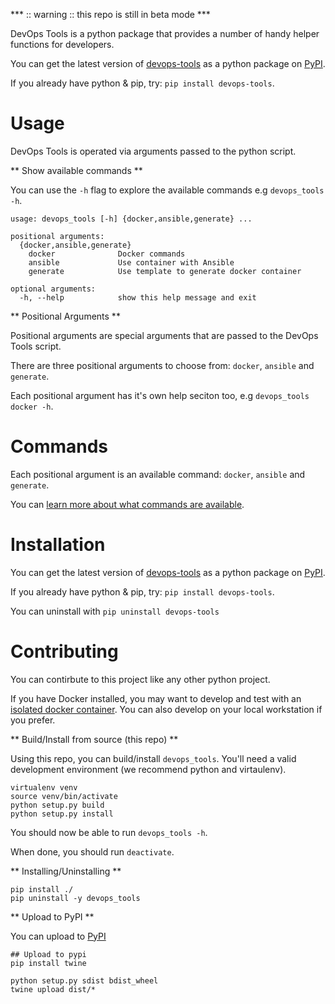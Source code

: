 *** :: warning :: this repo is still in beta mode ***

DevOps Tools is a python package that provides a number of handy helper functions for developers.

You can get the latest version of [devops-tools](https://pypi.python.org/pypi/devops-tools/) as a python package on [PyPI](https://pypi.python.org/pypi).

If you already have python & pip, try: `pip install devops-tools`.

# Usage

DevOps Tools is operated via arguments passed to the python script.

** Show available commands **

You can use the `-h` flag to explore the available commands e.g `devops_tools -h`.

```
usage: devops_tools [-h] {docker,ansible,generate} ...

positional arguments:
  {docker,ansible,generate}
    docker              Docker commands
    ansible             Use container with Ansible
    generate            Use template to generate docker container

optional arguments:
  -h, --help            show this help message and exit
```

** Positional Arguments **

Positional arguments are special arguments that are passed to the DevOps Tools script.

There are three positional arguments to choose from: `docker`, `ansible` and `generate`.

Each positional argument has it's own help seciton too, e.g `devops_tools docker -h`.

# Commands

Each positional argument is an available command: `docker`, `ansible` and `generate`.

You can [learn more about what commands are available](docs/commands.md).

# Installation

You can get the latest version of [devops-tools](https://pypi.python.org/pypi/devops-tools/) as a python package on [PyPI](https://pypi.python.org/pypi).

If you already have python & pip, try: `pip install devops-tools`.

You can uninstall with `pip uninstall devops-tools`

# Contributing

You can contirbute to this project like any other python project.

If you have Docker installed, you may want to develop and test with an [isolated docker container](docs/docker.md). You can also develop on your local workstation if you prefer.

** Build/Install from source (this repo) **

Using this repo, you can build/install `devops_tools`. You'll need a valid development environment (we recommend python and virtaulenv).

```
virtualenv venv
source venv/bin/activate
python setup.py build
python setup.py install
```

You should now be able to run `devops_tools -h`.

When done, you should run `deactivate`.

** Installing/Uninstalling **

```
pip install ./
pip uninstall -y devops_tools
```

** Upload to PyPI **

You can upload to [PyPI](https://pypi.python.org/pypi)
```
## Upload to pypi
pip install twine

python setup.py sdist bdist_wheel
twine upload dist/*
```
